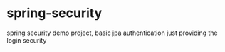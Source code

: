 # spring-security
spring security demo project, basic jpa authentication 
just providing the login security
